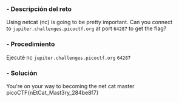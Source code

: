 ### - Descripción del reto

Using netcat (nc) is going to be pretty important. Can you connect to `jupiter.challenges.picoctf.org` at port `64287` to get the flag?
### - Procedimiento
Ejecuté nc `jupiter.challenges.picoctf.org` `64287`
### - Solución
You're on your way to becoming the net cat master
picoCTF{nEtCat_Mast3ry_284be8f7}


